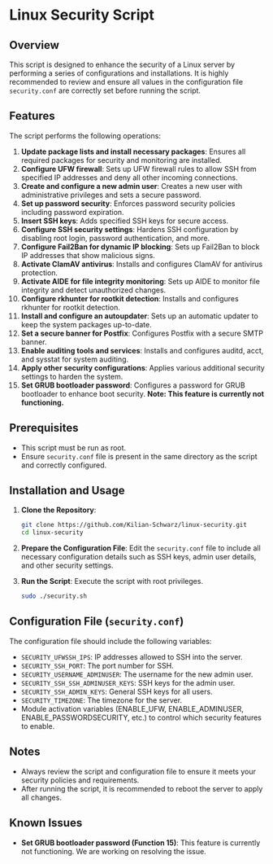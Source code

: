 # Linux Security Script

## Overview
This script is designed to enhance the security of a Linux server by performing a series of configurations and installations. It is highly recommended to review and ensure all values in the configuration file `security.conf` are correctly set before running the script.

## Features
The script performs the following operations:
1. **Update package lists and install necessary packages**: Ensures all required packages for security and monitoring are installed.
2. **Configure UFW firewall**: Sets up UFW firewall rules to allow SSH from specified IP addresses and deny all other incoming connections.
3. **Create and configure a new admin user**: Creates a new user with administrative privileges and sets a secure password.
4. **Set up password security**: Enforces password security policies including password expiration.
5. **Insert SSH keys**: Adds specified SSH keys for secure access.
6. **Configure SSH security settings**: Hardens SSH configuration by disabling root login, password authentication, and more.
7. **Configure Fail2Ban for dynamic IP blocking**: Sets up Fail2Ban to block IP addresses that show malicious signs.
8. **Activate ClamAV antivirus**: Installs and configures ClamAV for antivirus protection.
9. **Activate AIDE for file integrity monitoring**: Sets up AIDE to monitor file integrity and detect unauthorized changes.
10. **Configure rkhunter for rootkit detection**: Installs and configures rkhunter for rootkit detection.
11. **Install and configure an autoupdater**: Sets up an automatic updater to keep the system packages up-to-date.
12. **Set a secure banner for Postfix**: Configures Postfix with a secure SMTP banner.
13. **Enable auditing tools and services**: Installs and configures auditd, acct, and sysstat for system auditing.
14. **Apply other security configurations**: Applies various additional security settings to harden the system.
15. **Set GRUB bootloader password**: Configures a password for GRUB bootloader to enhance boot security. **Note: This feature is currently not functioning.**

## Prerequisites
- This script must be run as root.
- Ensure `security.conf` file is present in the same directory as the script and correctly configured.

## Installation and Usage

1. **Clone the Repository**:
   ```bash
   git clone https://github.com/Kilian-Schwarz/linux-security.git
   cd linux-security
   ```

2. **Prepare the Configuration File**: Edit the `security.conf` file to include all necessary configuration details such as SSH keys, admin user details, and other security settings.

3. **Run the Script**: Execute the script with root privileges.
   ```bash
   sudo ./security.sh
   ```

## Configuration File (`security.conf`)
The configuration file should include the following variables:
- `SECURITY_UFWSSH_IPS`: IP addresses allowed to SSH into the server.
- `SECURITY_SSH_PORT`: The port number for SSH.
- `SECURITY_USERNAME_ADMINUSER`: The username for the new admin user.
- `SECURITY_SSH_SSH_ADMINUSER_KEYS`: SSH keys for the admin user.
- `SECURITY_SSH_ADMIN_KEYS`: General SSH keys for all users.
- `SECURITY_TIMEZONE`: The timezone for the server.
- Module activation variables (ENABLE_UFW, ENABLE_ADMINUSER, ENABLE_PASSWORDSECURITY, etc.) to control which security features to enable.

## Notes
- Always review the script and configuration file to ensure it meets your security policies and requirements.
- After running the script, it is recommended to reboot the server to apply all changes.

## Known Issues
- **Set GRUB bootloader password (Function 15)**: This feature is currently not functioning. We are working on resolving the issue.
